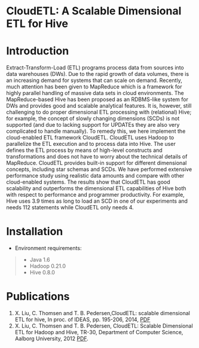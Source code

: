 CloudETL: A Scalable Dimensional ETL for Hive
====================

# Introduction

Extract-Transform-Load (ETL) programs process data from sources into data warehouses (DWs). Due to the rapid growth of data volumes, there is an increasing demand for systems that can scale on demand. Recently, much attention has been given to MapReduce which is a framework for highly parallel handling of massive data sets in cloud environments. The MapReduce-based Hive has been proposed as an RDBMS-like system for DWs and provides good and scalable analytical features. It is, however, still challenging to do proper dimensional ETL processing with (relational) Hive; for example, the concept of slowly changing dimensions (SCDs) is not supported (and due to lacking support for UPDATEs they are also very complicated to handle manually). To remedy this, we here implement the cloud-enabled ETL framework CloudETL. CloudETL uses Hadoop to parallelize the ETL execution and to process data into Hive. The user defines the ETL process by means of high-level constructs and transformations and does not have to worry about the technical details of MapReduce. CloudETL provides built-in support for different dimensional concepts, including star schemas and SCDs. We have performed extensive performance study using realistic data amounts and compare with other cloud-enabled systems. The results show that CloudETL has good scalability and outperforms the dimensional ETL capabilities of Hive both with respect to performance and programmer productivity. For example, Hive uses 3.9 times as long to load an SCD in one of our experiments and needs 112 statements while CloudETL only needs 4.

# Installation

* Environment requirements:

> - Java 1.6
> - Hadoop 0.21.0
> - Hive 0.8.0


# Publications

1. X. Liu, C. Thomsen and T. B. Pedersen,CloudETL: scalable dimensional ETL for hive, In proc. of IDEAS, pp. 195-206, 2014, [PDF](https://www.researchgate.net/profile/Xiufeng_Liu2/publication/266660677_CloudETL_scalable_dimensional_ETL_for_hive/links/543a93b00cf204cab1daeefa.pdf)
2. X. Liu, C. Thomsen and T. B. Pedersen, CloudETL: Scalable Dimensional ETL for Hadoop and Hive, TR-30, Department of Computer Science, Aalborg University, 2012 [PDF](http://dbtr.cs.aau.dk/DBPublications/DBTR-30.pdf).
